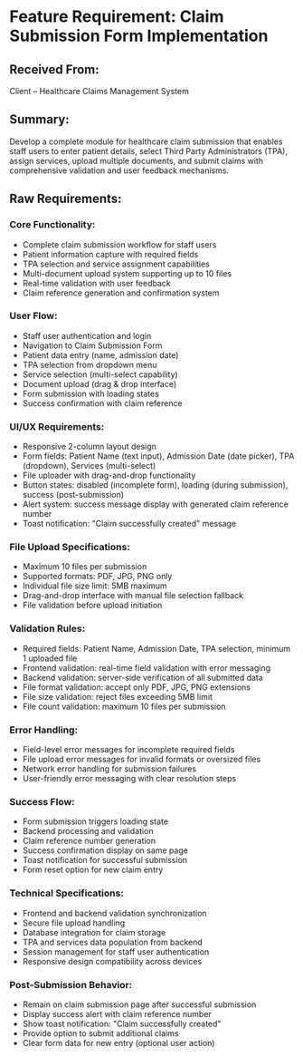 # Feature Requirement: Claim Submission Form Implementation

## Received From:
Client – Healthcare Claims Management System

## Summary:
Develop a complete module for healthcare claim submission that enables staff users to enter patient details, select Third Party Administrators (TPA), assign services, upload multiple documents, and submit claims with comprehensive validation and user feedback mechanisms.

## Raw Requirements:

### Core Functionality:
* Complete claim submission workflow for staff users
* Patient information capture with required fields
* TPA selection and service assignment capabilities
* Multi-document upload system supporting up to 10 files
* Real-time validation with user feedback
* Claim reference generation and confirmation system

### User Flow:
* Staff user authentication and login
* Navigation to Claim Submission Form
* Patient data entry (name, admission date)
* TPA selection from dropdown menu
* Service selection (multi-select capability)
* Document upload (drag & drop interface)
* Form submission with loading states
* Success confirmation with claim reference

### UI/UX Requirements:
* Responsive 2-column layout design
* Form fields: Patient Name (text input), Admission Date (date picker), TPA (dropdown), Services (multi-select)
* File uploader with drag-and-drop functionality
* Button states: disabled (incomplete form), loading (during submission), success (post-submission)
* Alert system: success message display with generated claim reference number
* Toast notification: "Claim successfully created" message

### File Upload Specifications:
* Maximum 10 files per submission
* Supported formats: PDF, JPG, PNG only
* Individual file size limit: 5MB maximum
* Drag-and-drop interface with manual file selection fallback
* File validation before upload initiation

### Validation Rules:
* Required fields: Patient Name, Admission Date, TPA selection, minimum 1 uploaded file
* Frontend validation: real-time field validation with error messaging
* Backend validation: server-side verification of all submitted data
* File format validation: accept only PDF, JPG, PNG extensions
* File size validation: reject files exceeding 5MB limit
* File count validation: maximum 10 files per submission

### Error Handling:
* Field-level error messages for incomplete required fields
* File upload error messages for invalid formats or oversized files
* Network error handling for submission failures
* User-friendly error messaging with clear resolution steps

### Success Flow:
* Form submission triggers loading state
* Backend processing and validation
* Claim reference number generation
* Success confirmation display on same page
* Toast notification for successful submission
* Form reset option for new claim entry

### Technical Specifications:
* Frontend and backend validation synchronization
* Secure file upload handling
* Database integration for claim storage
* TPA and services data population from backend
* Session management for staff user authentication
* Responsive design compatibility across devices

### Post-Submission Behavior:
* Remain on claim submission page after successful submission
* Display success alert with claim reference number
* Show toast notification: "Claim successfully created"
* Provide option to submit additional claims
* Clear form data for new entry (optional user action)